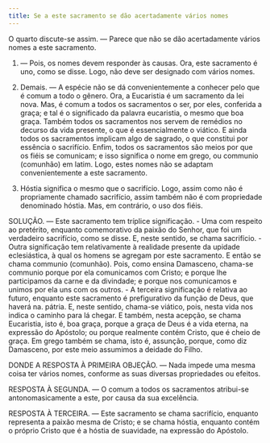 ```yaml
---
title: Se a este sacramento se dão acertadamente vários nomes
---
```


O quarto discute-se assim. — Parece que não se dão acertadamente vários nomes a este sacramento.  

1. — Pois, os nomes devem responder às causas. Ora, este sacramento é uno, como se disse. Logo, não deve ser designado com vários nomes.  

2. Demais. — A espécie não se dá convenientemente a conhecer pelo que é comum a todo o gênero. Ora, a Eucaristia é um sacramento da lei nova. Mas, é comum a todos os sacramentos o ser, por eles, conferida a graça; e tal é o significado da palavra eucaristia, o mesmo que boa graça. Também todos os sacramentos nos servem de remédios no decurso da vida presente, o que é essencialmente o viático. E ainda todos os sacramentos implicam algo de sagrado, o que constitui por essência o sacrifício. Enfim, todos os sacramentos são meios por que os fiéis se comunicam; e isso significa o nome em grego, ou communio (comunhão) em latim. Logo, estes nomes não se adaptam convenientemente a este sacramento.  

3. Hóstia significa o mesmo que o sacrifício. Logo, assim como não é propriamente chamado sacrifício, assim também não é com propriedade denominado hóstia.  Mas, em contrário, o uso dos fiéis.  

SOLUÇÃO. — Este sacramento tem tríplice significação. - Uma com respeito ao pretérito, enquanto comemorativo da paixão do Senhor, que foi um verdadeiro sacrifício, como se disse. E, neste sentido, se chama sacrifício. - Outra significação tem relativamente à realidade presente da upidade eclesiástica, à qual os homens se agregam por este sacramento. E então se chama communio (comunhão). Pois, como ensina Damasceno, chama-se communio porque por ela comunicamos com Cristo; e porque lhe participamos da carne e da divindade; e porque nos comunicamos e unimos por ela uns com os outros. - A terceira significação é relativa ao futuro, enquanto este sacramento é prefigurativo da função de Deus, que haverá na. pátria. E, neste sentido, chama-se viático, pois, nesta vida nos indica o caminho para lá chegar. E também, nesta acepção, se chama Eucaristia, isto é, boa graça, porque a graça de Deus é a vida eterna, na expressão do Apóstolo; ou porque realmente contém Cristo, que é cheio de graça. Em grego também se chama, isto é, assunção, porque, como diz Damasceno, por este meio assumimos a deidade do Filho.  

DONDE A RESPOSTA À PRIMEIRA OBJEÇÃO. — Nada impede uma mesma coisa ter vários nomes, conforme as suas diversas propriedades ou efeitos.  

RESPOSTA À SEGUNDA. — O comum a todos os sacramentos atribui-se antonomasicamente a este, por causa da sua excelência.  

RESPOSTA À TERCEIRA. — Este sacramento se chama sacrifício, enquanto representa a paixão mesma de Cristo; e se chama hóstia, enquanto contém o próprio Cristo que é a hóstia de suavidade, na expressão do Apóstolo.